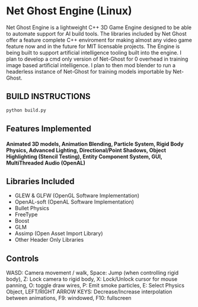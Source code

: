 # Net Ghost Engine (Linux)

Net Ghost Engine is a lightweight C++ 3D Game Engine designed to be able to automate support for AI build tools. The libraries included by Net Ghost offer a feature complete C++ enviroment for making almost any video game feature now and in the future for MIT licensable projects. The Engine is being built to support artificial intelligence tooling built into the engine. I plan to develop a cmd only version of Net-Ghost for 0 overhead in training image based artificial intelligence. I plan to then mod blender to run a headerless instance of Net-Ghost for training models importable by Net-Ghost.

## BUILD INSTRUCTIONS

```bash
python build.py
```

## Features Implemented

#### Animated 3D models, Animation Blending, Particle System, Rigid Body Physics, Advanced Lighting, Directional/Point Shadows, Object Highlighting (Stencil Testing), Entity Component System, GUI, MultiThreaded Audio (OpenAL)

## Libraries Included

- GLEW & GLFW (OpenGL Software Implementation)
- OpenAL-soft (OpenAL Software Implementation)
- Bullet Physics
- FreeType
- Boost
- GLM
- Assimp (Open Asset Import Library)
- Other Header Only Libraries

## Controls

WASD: Camera movement / walk,
Space: Jump (when controlling rigid body),
Z: Lock camera to rigid body,
X: Lock/Unlock cursor for mouse panning,
O: toggle draw wires,
P: Emit smoke particles,
E: Select Physics Object,
LEFT/RIGHT ARROW KEYS: Decrease/Increase interpolation between animations,
F9: windowed,
F10: fullscreen

